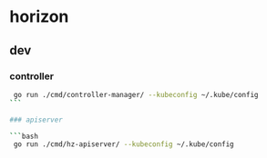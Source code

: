 # horizon

## dev

### controller

````bash
 go run ./cmd/controller-manager/ --kubeconfig ~/.kube/config
```

### apiserver

```bash
 go run ./cmd/hz-apiserver/ --kubeconfig ~/.kube/config
````
